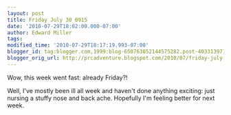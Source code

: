 ```yaml
---
layout: post
title: Friday July 30 0915
date: '2010-07-29T18:02:00.000-07:00'
author: Edward Miller
tags: 
modified_time: '2010-07-29T18:17:19.993-07:00'
blogger_id: tag:blogger.com,1999:blog-650763852144575282.post-4033139716219692182
blogger_orig_url: http://prcadventure.blogspot.com/2010/07/friday-july-30-0915.html
---
```


Wow, this week went fast: already Friday?!

Well, I've mostly been ill all week and haven't done anything exciting: just nursing a stuffy nose and back ache. Hopefully I'm feeling better for next week.
